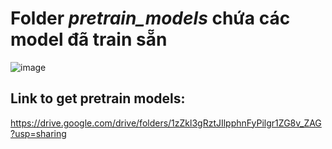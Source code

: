 # Folder *pretrain_models* chứa các model đã train sẵn

![image](https://github.com/dantv2002/xulyanhso/assets/74422751/4ce9e4b8-4863-4b8a-bc07-c4d7900e3401)

## Link to get pretrain models:
https://drive.google.com/drive/folders/1zZkl3gRztJIlpphnFyPilgr1ZG8v_ZAG?usp=sharing
